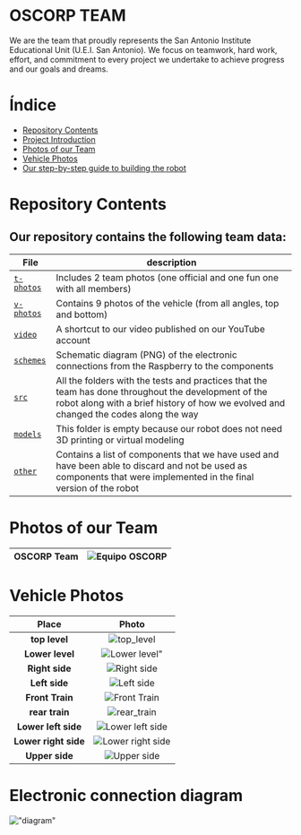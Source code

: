 # OSCORP TEAM
We are the team that proudly represents the San Antonio Institute Educational Unit (U.E.I. San Antonio). We focus on teamwork, hard work, effort, and commitment to every project we undertake to achieve progress and our goals and dreams.

#  Índice
* [Repository Contents](#Repository-Contents)
* [Project Introduction](#Project-Introduction)
* [Photos of our Team](#Photos-of-our-Team)
* [Vehicle Photos](#Vehicle-Photos)
* [Our step-by-step guide to building the robot](#Our-step-by-step-guide-to-building-the-robot)

# Repository Contents
## Our repository contains the following team data:
|File| description|
|------|------|
| [`t-photos`](https://github.com/nestoxuy/OSCORP/tree/main/t-photos)| Includes 2 team photos (one official and one fun one with all members)|
|[`v-photos`](https://github.com/nestoxuy/OSCORP/tree/main/v-photos) |Contains 9 photos of the vehicle (from all angles, top and bottom)|
|[`video`](https://github.com/nestoxuy/OSCORP/tree/main/video) |A shortcut to our video published on our YouTube account|
|[`schemes`](https://github.com/nestoxuy/OSCORP/tree/main/schemes) |Schematic diagram (PNG) of the electronic connections from the Raspberry to the components|
|[`src`](https://github.com/nestoxuy/OSCORP/tree/main/src)|All the folders with the tests and practices that the team has done throughout the development of the robot along with a brief history of how we evolved and changed the codes along the way|
|[`models`](https://github.com/nestoxuy/OSCORP/tree/main/models)|This folder is empty because our robot does not need 3D printing or virtual modeling|
|[`other`](https://github.com/nestoxuy/OSCORP/tree/main/other)|Contains a list of components that we have used and have been able to discard and not be used as components that were implemented in the final version of the robot|

# Photos of our Team
|OSCORP Team|![Equipo OSCORP](https://github.com/nestoxuy/OSCORP/blob/main/t-photos/Equipo_OSCORP.jpg)|
|-------|-------|

# Vehicle Photos
|Place|Photo|
|:----:|:----:|
|**top level**| ![top_level](https://github.com/nestoxuy/OSCORP/blob/main/v-photos/Images/Nivel_superior.jpeg)| 
|**Lower level**|![Lower level"](https://github.com/nestoxuy/OSCORP/blob/main/v-photos/Images/Nivel_inferior.jpeg)| 
|**Right side**|![Right side](https://github.com/nestoxuy/OSCORP/blob/main/v-photos/Images/Costado_derecho.jpeg "Costado_derecho")| 
|**Left side**|![Left side](https://github.com/nestoxuy/OSCORP/blob/main/v-photos/Images/Costado_izquierdo.jpeg "Costado_izquierdo")|
|**Front Train**|![Front Train](https://github.com/nestoxuy/OSCORP/blob/main/v-photos/Images/Tren_delantero.jpeg "Tren_delantero")|
|**rear train**|![rear_train](https://github.com/nestoxuy/OSCORP/blob/main/v-photos/Images/Tren_trasero.jpeg "Tren_trasero") |
|**Lower left side**|![Lower left side](https://github.com/nestoxuy/OSCORP/blob/main/v-photos/Images/Lateral_izquierdo_inferior.jpeg "Lateral_inferior_izquierdo") 
|**Lower right side**|![Lower right side](https://github.com/nestoxuy/OSCORP/blob/main/v-photos/Images/Lateral_inferior_derecho.jpeg "Lateral_inferior_derecho")
|**Upper side**|![Upper side](https://github.com/nestoxuy/OSCORP/blob/main/v-photos/Images/Lateral_superior.jpeg "Lateral_superior")|

# Electronic connection diagram
!["diagram"](https://github.com/nestoxuy/OSCORP/blob/main/schemes/Schemes/Esquema.png "esquema")
